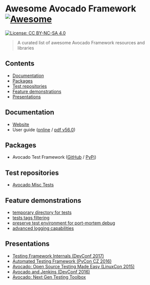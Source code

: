 # Awesome Avocado Framework [![Awesome](https://cdn.rawgit.com/sindresorhus/awesome/d7305f38d29fed78fa85652e3a63e154dd8e8829/media/badge.svg)](https://github.com/sindresorhus/awesome)

 [![License: CC BY-NC-SA 4.0](https://img.shields.io/badge/License-CC%20BY--NC--SA%204.0-lightgrey.svg)](http://creativecommons.org/licenses/by-nc-sa/4.0/)

> A curated list of awesome Avocado Framework resources and libraries

## Contents

- [Documentation](#documentation)
- [Packages](#packages)
- [Test repositories](#test-repositories)
- [Feature demonstrations](#feature-demonstrations)
- [Presentations](#presentations)

## Documentation

- [Website](https://avocado-framework.github.io)
- User guide ([online](http://avocado-framework.readthedocs.io) / [pdf v56.0](https://media.readthedocs.org/pdf/avocado-framework/56.0/avocado-framework.pdf))

## Packages

- Avocado Test Framework ([GitHub](https://github.com/avocado-framework/avocado) / [PyPi](https://pypi.python.org/pypi/avocado-framework))

## Test repositories

- [Avocado Misc Tests](https://github.com/avocado-framework-tests/avocado-misc-tests)

## Feature demonstrations

- [temporary directory for tests](https://www.youtube.com/watch?v=wyTa5NxG0-I&index=1&list=PLpLgrCSz067at7jCDUnZn_JJtyo2zFI2F)
- [tests tags filtering](https://www.youtube.com/watch?v=C_COvAG_sO8&list=PLpLgrCSz067at7jCDUnZn_JJtyo2zFI2F&index=2)
- [preserve test environment for port-mortem debug](https://www.youtube.com/watch?v=u-PyvFu-KLY&list=PLpLgrCSz067at7jCDUnZn_JJtyo2zFI2F&index=3)
- [advanced logging capabilities](https://www.youtube.com/watch?v=htUbOsh8MZI&index=4&list=PLpLgrCSz067at7jCDUnZn_JJtyo2zFI2F)

## Presentations

- [Testing Framework Internals (DevConf 2017)](https://www.youtube.com/watch?v=--fxmmJ5SBA&list=PLpLgrCSz067ao8NsOHdaYtq-06SmBMOBR)
- [Automated Testing Framework (PyCon CZ 2016)](https://www.youtube.com/watch?v=eTR-LvW80pM&list=PLpLgrCSz067ao8NsOHdaYtq-06SmBMOBR&index=2)
- [Avocado: Open Source Testing Made Easy (LinuxCon 2015)](https://www.youtube.com/watch?v=tdEg07BfdBw&index=3&list=PLpLgrCSz067ao8NsOHdaYtq-06SmBMOBR)
- [Avocado and Jenkins (DevConf 2016)](https://www.youtube.com/watch?v=XJ7IWQflM9g&list=PLpLgrCSz067ao8NsOHdaYtq-06SmBMOBR&index=4)
- [Avocado: Next Gen Testing Toolbox](https://www.youtube.com/watch?v=xMXS7NB4WSs&index=5&list=PLpLgrCSz067ao8NsOHdaYtq-06SmBMOBR)
